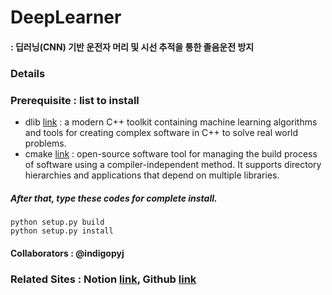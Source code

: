 # DeepLearner
#### : 딥러닝(CNN) 기반 운전자 머리 및 시선 추적을 통한 졸음운전 방지
### Details
##### 
### Prerequisite : list to install
- dlib [link](http://dlib.com)
 : a modern C++ toolkit containing machine learning algorithms and tools for creating complex software in C++ to solve real world problems.
- cmake [link](https://cmake.org/download/)
  : open-source software tool for managing the build process of software using a compiler-independent method. It supports directory hierarchies and applications that depend on multiple libraries.
##### After that, type these codes for complete install.
~~~
python setup.py build
python setup.py install
~~~
#### Collaborators : @indigopyj
### Related Sites : Notion [link](http://bit.ly/ewhadeeplearner), Github [link](https://github.com/indigopyj/DeepLearner)
